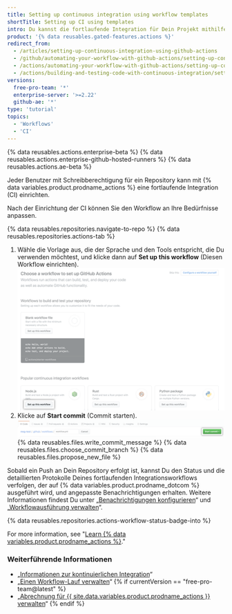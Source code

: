 ```yaml
---
title: Setting up continuous integration using workflow templates
shortTitle: Setting up CI using templates
intro: Du kannst die fortlaufende Integration für Dein Projekt mithilfe einer Workflow-Vorlage einrichten, die der Sprache und den Tools entspricht, die Du verwenden möchtest.
product: '{% data reusables.gated-features.actions %}'
redirect_from:
  - /articles/setting-up-continuous-integration-using-github-actions
  - /github/automating-your-workflow-with-github-actions/setting-up-continuous-integration-using-github-actions
  - /actions/automating-your-workflow-with-github-actions/setting-up-continuous-integration-using-github-actions
  - /actions/building-and-testing-code-with-continuous-integration/setting-up-continuous-integration-using-github-actions
versions:
  free-pro-team: '*'
  enterprise-server: '>=2.22'
  github-ae: '*'
type: 'tutorial'
topics:
  - 'Workflows'
  - 'CI'
---
```


{% data reusables.actions.enterprise-beta %}
{% data reusables.actions.enterprise-github-hosted-runners %}
{% data reusables.actions.ae-beta %}

Jeder Benutzer mit Schreibberechtigung für ein Repository kann mit {% data variables.product.prodname_actions %} eine fortlaufende Integration (CI) einrichten.

Nach der Einrichtung der CI können Sie den Workflow an Ihre Bedürfnisse anpassen.

{% data reusables.repositories.navigate-to-repo %}
{% data reusables.repositories.actions-tab %}
1. Wähle die Vorlage aus, die der Sprache und den Tools entspricht, die Du verwenden möchtest, und klicke dann auf **Set up this workflow** (Diesen Workflow einrichten). ![Schaltfläche „Setup workflow“ (Workflow einrichten)](/assets/images/help/repository/setup-workflow-button.png)
5. Klicke auf **Start commit** (Commit starten). ![Schaltfläche „Start commit“ (Commit starten)](/assets/images/help/repository/start-commit.png)
{% data reusables.files.write_commit_message %}
{% data reusables.files.choose_commit_branch %}
{% data reusables.files.propose_new_file %}

Sobald ein Push an Dein Repository erfolgt ist, kannst Du den Status und die detaillierten Protokolle Deines fortlaufenden Integrationsworkflows verfolgen, der auf {% data variables.product.prodname_dotcom %} ausgeführt wird, und angepasste Benachrichtigungen erhalten. Weitere Informationen findest Du unter „[Benachrichtigungen konfigurieren](/github/managing-subscriptions-and-notifications-on-github/configuring-notifications#github-actions-notification-options)“ und „[Workflowausführung verwalten](/articles/managing-a-workflow-run)“.

{% data reusables.repositories.actions-workflow-status-badge-into %}

For more information, see "[Learn {% data variables.product.prodname_actions %}](/actions/learn-github-actions)."

### Weiterführende Informationen

- „[Informationen zur kontinuierlichen Integration](/articles/about-continuous-integration)“
- „[Einen Workflow-Lauf verwalten](/articles/managing-a-workflow-run)“
{% if currentVersion == "free-pro-team@latest" %}
- „[Abrechnung für {{ site.data.variables.product.prodname_actions }} verwalten](/github/setting-up-and-managing-billing-and-payments-on-github/managing-billing-for-github-actions)“
{% endif %}
